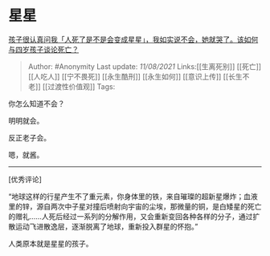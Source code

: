# 星星
[孩子很认真问我「人死了是不是会变成星星」，我如实说不会，她就哭了。该如何与四岁孩子谈论死亡？](https://www.zhihu.com/question/477396986/answer/2052210098)

> Author: #Anonymity
> Last update: *11/08/2021*
> Links:[[生离死别]] [[死亡]] [[人吃人]] [[宁不畏死]] [[永生酷刑]] [[永生如何]] [[意识上传]] [[长生不老]] [[过渡性价值观]]
> Tags:

你怎么知道不会？

明明就会。

反正老子会。

嗯，就酱。

-----
[优秀评论]

“地球这样的行星产生不了重元素，你身体里的铁，来自璀璨的超新星爆炸；血液里的锌，源自两次中子星对撞后喷射向宇宙的尘埃，那微量的铜，是白矮星的死亡的赠礼……人死后经过一系列的分解作用，又会重新变回各种各样的分子，通过扩散运动飞进散逸层，逐渐脱离了地球，重新投入群星的怀抱。”

人类原本就是星星的孩子。
